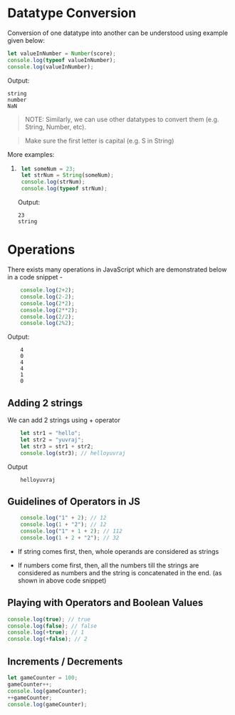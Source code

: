 # Datatype Conversion

Conversion of one datatype into another can be understood using example given below:

``` javascript
let valueInNumber = Number(score);
console.log(typeof valueInNumber);
console.log(valueInNumber);
```
Output:
```
string
number
NaN
```

> NOTE: Similarly, we can use other datatypes to convert them (e.g. String, Number, etc).

> Make sure the first letter is capital (e.g. S in String)

More examples:

1. ```javascript
    let someNum = 23;
    let strNum = String(someNum);
    console.log(strNum);
    console.log(typeof strNum);
    ```
    Output:
    ```
    23
    string
    ```

# Operations

There exists many operations in JavaScript which are demonstrated below in a code snippet -

```  javascript
    console.log(2+2);
    console.log(2-2);
    console.log(2*2);
    console.log(2**2);
    console.log(2/2);
    console.log(2%2);
```

Output:
```
    4
    0
    4
    4
    1
    0
```

## Adding 2 strings
We can add 2 strings using + operator
``` javascript
    let str1 = "hello";
    let str2 = "yuvraj";
    let str3 = str1 + str2;
    console.log(str3); // helloyuvraj
```

Output
```
    helloyuvraj
```

## Guidelines of Operators in JS

``` javascript
    console.log("1" + 2); // 12
    console.log(1 + "2"); // 12
    console.log("1" + 1 + 2); // 112
    console.log(1 + 2 + "2"); // 32
```

- If string comes first, then, whole operands are considered as strings

- If numbers come first, then, all the numbers till the strings are considered as numbers and the string is concatenated in the end. (as shown in above code snippet)

## Playing with Operators and Boolean Values

```javascript
console.log(true); // true
console.log(false); // false
console.log(+true); // 1
console.log(+false); // 2
```

## Increments / Decrements

```javascript
let gameCounter = 100;
gameCounter++;
console.log(gameCounter);
++gameCounter;
console.log(gameCounter);
```
